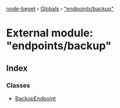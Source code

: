 [node-beget](../README.md) › [Globals](../globals.md) › ["endpoints/backup"](_endpoints_backup_.md)

# External module: "endpoints/backup"

## Index

### Classes

* [BackupEndpoint](../classes/_endpoints_backup_.backupendpoint.md)
